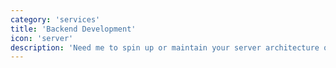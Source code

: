 ```yaml
---
category: 'services'
title: 'Backend Development'
icon: 'server'
description: 'Need me to spin up or maintain your server architecture or write some backend functionality like database triggers, write some APIs (REST or GraphQL)? I am your guy.'
---
```

